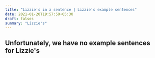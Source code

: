 ```yaml
---
title: "Lizzie's in a sentence | Lizzie's example sentences"
date: 2021-01-20T19:57:50+05:30
draft: falses
summary: "Lizzie's"
---
```

## Unfortunately, we have no example sentences for Lizzie's                 
